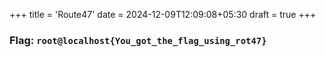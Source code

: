+++
title = 'Route47'
date = 2024-12-09T12:09:08+05:30
draft = true
+++


### Flag: `root@localhost{You_got_the_flag_using_rot47}`


